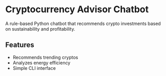 # Cryptocurrency Advisor Chatbot
A rule-based Python chatbot that recommends crypto investments based on sustainability and profitability.

## Features
- Recommends trending cryptos
- Analyzes energy efficiency
- Simple CLI interface